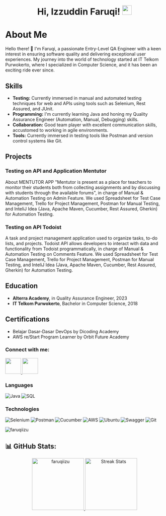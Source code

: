 <h1 align="center">
Hi, Izzuddin Faruqi!
	<a href="https://github.com/alfianadityads" target="_self">
		<img src="https://media.giphy.com/media/hvRJCLFzcasrR4ia7z/giphy.gif" width="30">
	</a>
</h1>


# About Me

Hello there! 👋 I'm Faruqi, a passionate Entry-Level QA Engineer with a keen interest in ensuring software quality and delivering exceptional user experiences. My journey into the world of technology started at IT Telkom Purwokerto, where I specialized in Computer Science, and it has been an exciting ride ever since.

## Skills

- **Testing:** Currently immersed in manual and automated testing techniques for web and APIs using tools such as Selenium, Rest Assured, and JUnit.
- **Programming:** I'm currently learning Java and honing my Quality Assurance Engineer (Automation, Manual, Debugging) skills.
- **Collaboration:** Good team player with excellent communication skills, accustomed to working in agile environments.
- **Tools:** Currently immersed in testing tools like Postman and version control systems like Git.

## Projects

### Testing on API and Application Mentutor

About MENTUTOR APP "Mentutor is present as a place for teachers to monitor their students both from collecting assignments and by discussing with students through the available forums", in charge of Manual & Automation Testing on Admin Feature.
We used Spreadsheet for Test Case Management, Trello for Project Management, Postman for Manual Testing, and InteliJ Idea (Java, Apache Maven, Cucumber, Rest Assured, Gherkin) for Automation Testing.

### Testing on API Todoist

A task and project management application used to organize tasks, to-do lists, and projects. Todoist API allows developers to interact with data and functionality from Todoist programmatically, in charge of Manual & Automation Testing on Comments Feature.
We used Spreadsheet for Test Case Management, Trello for Project Management, Postman for Manual Testing, and InteliJ Idea (Java, Apache Maven, Cucumber, Rest Assured, Gherkin) for Automation Testing.

## Education

- **Alterra Academy**, in Quality Assurance Engineer, 2023
- **IT Telkom Purwokerto**, Bachelor in Computer Science, 2018

## Certifications

- Belajar Dasar-Dasar DevOps by Dicoding Academy
- AWS re/Start Program Learner by Orbit Future Academy

<h3 align="left">Connect with me:</h3>
<p align="left">
<a href="https://www.linkedin.com/in/izzuddin-faruqi/" title="Linkedin"> <img src="https://static-00.iconduck.com/assets.00/linkedin-icon-512x512-vkm0drb1.png" width="50" height="50"/> </a>
<!-- <a href="mailto:alfianadityadwi@gmail.com" title="Gmail"> <img src="https://www.shareicon.net/data/2015/10/03/111547_email_512x512.png" width="50" height="50"/> </a> -->
<a href="https://t.me/izufaruqi" title="Telegram"> <img src="https://cdn-icons-png.flaticon.com/512/906/906377.png" width="50" height="50"/> </a>


### Languages

![Java](https://img.shields.io/badge/-Java-ED8B00?&logo=openjdk)
![SQL](https://img.shields.io/badge/-SQL-000?&logo=MySQL)

### Technologies

![Selenium](https://img.shields.io/badge/-Selenium-000?&logo=Selenium)
![Postman](https://img.shields.io/badge/-Postman-000?&logo=Postman)
![Cucumber](https://img.shields.io/badge/-Cucumber-000?&logo=Cucumber)
![AWS](https://img.shields.io/badge/-AWS-000?&logo=Amazon-AWS&logoColor=F90)
![Ubuntu](https://img.shields.io/badge/-Ubuntu-000?&logo=Ubuntu)
![Swagger](https://img.shields.io/badge/-Swagger-000?&logo=Swagger)
![Git](https://img.shields.io/badge/-Git-000?&logo=Git)

<p align="left"> <img src="https://komarev.com/ghpvc/?username=faruqiizu&label=Profile%20views&color=0e75b6&style=flat" alt="faruqiizu" /> </p>

<!-- <div align="center"><img src="https://github-readme-stats.vercel.app/api?username=alfianadityads&theme=radical&show_icons=true&count_private=true" align="center" /></div>  
<br/>
<div align="center"><img src="https://github-readme-stats.vercel.app/api/top-langs/?username=alfianadityads&theme=radical&card_width=445&layout=compact" align="center" /></div>  -->

## 📊 GitHub Stats:

<div align="center">

  <a href="https://github.com/faruqiizu">
    <img height="165px" src="https://github-readme-stats.vercel.app/api/top-langs/?username=faruqiizu&theme=react&hide_border=true&include_all_commits=true&count_private=false&layout=compact" alt="faruqiizu" />
  </a>
  <a href="https://github.com/faruqiizu">
    <img height="165px" src="https://github-readme-streak-stats.herokuapp.com/?user=faruqiizu&theme=react&hide_border=true" alt="Streak Stats"/>
  </a>
</div>
